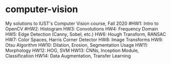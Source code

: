 # computer-vision
My solutions to IUST's Computer Vision course, Fall 2020
#HW1: Intro to OpenCV
#HW2: Histogram
HW3: Convolutions
HW4: Frequency Domain
HW5: Edge Detection (Canny, Sobel, etc.)
HW6: Hough Transform, RANSAC
HW7: Color Spaces, Harris Corner Detector
HW8: Image Transforms
HW9: Otsu Algorithm
HW10: Dilation, Erosion, Segmentation Usage
HW11: Morphology
HW12: HOG, SVM
HW13: CNNs, Inception Module, Classification
HW14: Data Augmentation, Transfer Learning
